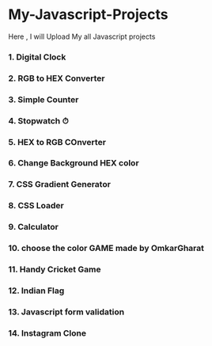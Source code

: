 # My-Javascript-Projects
Here , I will Upload My all Javascript projects

### 1. Digital Clock 
### 2. RGB to HEX Converter
### 3. Simple Counter
### 4. Stopwatch ⏱ 
### 5. HEX to RGB COnverter
### 6. Change Background HEX color
### 7. CSS Gradient Generator
### 8. CSS Loader
### 9. Calculator
### 10. choose the color GAME made by OmkarGharat
### 11. Handy Cricket Game
### 12. Indian Flag
### 13. Javascript form validation
### 14. Instagram Clone
 
